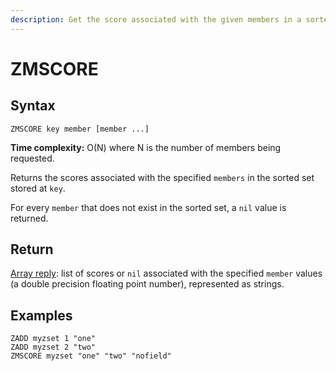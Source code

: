 ```yaml
---
description: Get the score associated with the given members in a sorted set
---
```


# ZMSCORE

## Syntax

    ZMSCORE key member [member ...]

**Time complexity:** O(N) where N is the number of members being requested.

Returns the scores associated with the specified `members` in the sorted set stored at `key`.

For every `member` that does not exist in the sorted set, a `nil` value is returned.

## Return

[Array reply](https://redis.io/docs/reference/protocol-spec#resp-arrays): list of scores or `nil` associated with the specified `member` values (a double precision floating point number),
represented as strings.

## Examples

```cli
ZADD myzset 1 "one"
ZADD myzset 2 "two"
ZMSCORE myzset "one" "two" "nofield"
```

